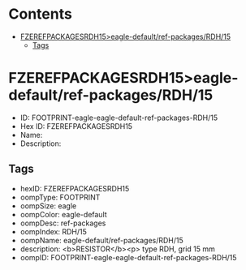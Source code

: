 



Contents
========

* [FZEREFPACKAGESRDH15>eagle-default/ref-packages/RDH/15](#fzerefpackagesrdh15eagle-defaultref-packagesrdh15)
	* [Tags](#tags)

# FZEREFPACKAGESRDH15>eagle-default/ref-packages/RDH/15

- ID: FOOTPRINT-eagle-eagle-default-ref-packages-RDH/15
- Hex ID: FZEREFPACKAGESRDH15
- Name: 
- Description: 

## Tags

- hexID: FZEREFPACKAGESRDH15
- oompType: FOOTPRINT
- oompSize: eagle
- oompColor: eagle-default
- oompDesc: ref-packages
- oompIndex: RDH/15
- oompName: eagle-default/ref-packages/RDH/15
- description: &lt;b&gt;RESISTOR&lt;/b&gt;&lt;p&gt;&#xD;
type RDH, grid 15 mm
- oompID: FOOTPRINT-eagle-eagle-default-ref-packages-RDH/15
